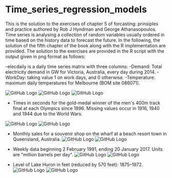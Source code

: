 # Time_series_regression_models
This is the solution to the exercises of chapter 5 of forcasting: prinsiples and practice authored by Rob J Hyndman and George Athanasopoulos. Time series is analysing a collection of random variables usually ordered in time based on the history data to forecast the future. In the following, the solution of the fifth chapter of the book along with the R implementation are provided. The solution to the exercises are provided in the R script with the output given in png format as follows:

-elecdaily is a daily time series matrix with three columns:
  -Demand:	Total electricity demand in GW for Victoria, Australia, every day during 2014.
  -WorkDay:	taking value 1 on work days, and 0 otherwise.
  -Temperature:	maximum daily temperatures for Melbourne (BOM site 086071).

![GitHub Logo](/Rplot_scatter_matrix_temp_demand.png)
![GitHub Logo](/demandVsTemp.png)
![GitHub Logo](/lin_reg_demand_temp.png)


- Times in seconds for the gold-medal winner of the men's 400m track final at each Olympics since 1896. Missing values occur in 1916, 1940 and 1944 due to the World Wars.

![GitHub Logo](/fitted_data.png)
![GitHub Logo](/rsidualerrormen400.png)

- Monthly sales for a souvenir shop on the wharf at a beach resort town in Queensland, Australia.
![GitHub Logo](/log_monthly_fitted.png)
![GitHub Logo](/fcast_sale_monthly.png)

- Weekly data beginning 2 February 1991, ending 20 January 2017. Units are "million barrels per day".
![GitHub Logo](/Fourier_lin_reg.png)
![GitHub Logo](/fcast_million_barrel.png)

- Level of Lake Huron in feet (reduced by 570 feet): 1875–1972.
![GitHub Logo](/lin_reg_huron_lake.png)
![GitHub Logo](/fcast_lake_huron.png)
